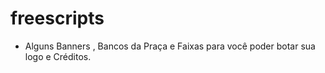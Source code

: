 # freescripts

- Alguns Banners , Bancos da Praça e Faixas para você poder botar sua logo e Créditos.
